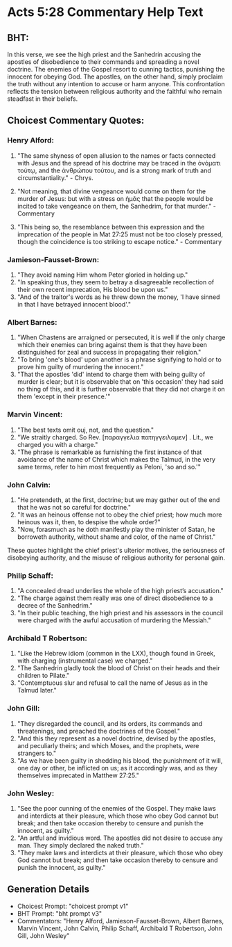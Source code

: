 # Acts 5:28 Commentary Help Text

## BHT:
In this verse, we see the high priest and the Sanhedrin accusing the apostles of disobedience to their commands and spreading a novel doctrine. The enemies of the Gospel resort to cunning tactics, punishing the innocent for obeying God. The apostles, on the other hand, simply proclaim the truth without any intention to accuse or harm anyone. This confrontation reflects the tension between religious authority and the faithful who remain steadfast in their beliefs.

## Choicest Commentary Quotes:
### Henry Alford:
1. "The same shyness of open allusion to the names or facts connected with Jesus and the spread of his doctrine may be traced in the ὀνόματι τούτῳ, and the ἀνθρώπου τούτου, and is a strong mark of truth and circumstantiality." - Chrys.

2. "Not meaning, that divine vengeance would come on them for the murder of Jesus: but with a stress on ἡμᾶς that the people would be incited to take vengeance on them, the Sanhedrim, for that murder." - Commentary

3. "This being so, the resemblance between this expression and the imprecation of the people in Mat 27:25 must not be too closely pressed, though the coincidence is too striking to escape notice." - Commentary

### Jamieson-Fausset-Brown:
1. "They avoid naming Him whom Peter gloried in holding up." 
2. "In speaking thus, they seem to betray a disagreeable recollection of their own recent imprecation, His blood be upon us." 
3. "And of the traitor's words as he threw down the money, 'I have sinned in that I have betrayed innocent blood'."

### Albert Barnes:
1. "When Chastens are arraigned or persecuted, it is well if the only charge which their enemies can bring against them is that they have been distinguished for zeal and success in propagating their religion." 
2. "To bring 'one's blood' upon another is a phrase signifying to hold or to prove him guilty of murdering the innocent." 
3. "That the apostles 'did' intend to charge them with being guilty of murder is clear; but it is observable that on 'this occasion' they had said no thing of this, and it is further observable that they did not charge it on them 'except in their presence.'"

### Marvin Vincent:
1. "The best texts omit ouj, not, and the question."
2. "We straitly charged. So Rev. [παραγγελια πατηγγειλαμεν] . Lit., we charged you with a charge."
3. "The phrase is remarkable as furnishing the first instance of that avoidance of the name of Christ which makes the Talmud, in the very same terms, refer to him most frequently as Peloni, 'so and so.'"

### John Calvin:
1. "He pretendeth, at the first, doctrine; but we may gather out of the end that he was not so careful for doctrine."
2. "It was an heinous offense not to obey the chief priest; how much more heinous was it, then, to despise the whole order?"
3. "Now, forasmuch as he doth manifestly play the minister of Satan, he borroweth authority, without shame and color, of the name of Christ."

These quotes highlight the chief priest's ulterior motives, the seriousness of disobeying authority, and the misuse of religious authority for personal gain.

### Philip Schaff:
1. "A concealed dread underlies the whole of the high priest’s accusation."
2. "The charge against them really was one of direct disobedience to a decree of the Sanhedrim."
3. "In their public teaching, the high priest and his assessors in the council were charged with the awful accusation of murdering the Messiah."

### Archibald T Robertson:
1. "Like the Hebrew idiom (common in the LXX), though found in Greek, with charging (instrumental case) we charged." 
2. "The Sanhedrin gladly took the blood of Christ on their heads and their children to Pilate."
3. "Contemptuous slur and refusal to call the name of Jesus as in the Talmud later."

### John Gill:
1. "They disregarded the council, and its orders, its commands and threatenings, and preached the doctrines of the Gospel."
2. "And this they represent as a novel doctrine, devised by the apostles, and peculiarly theirs; and which Moses, and the prophets, were strangers to."
3. "As we have been guilty in shedding his blood, the punishment of it will, one day or other, be inflicted on us; as it accordingly was, and as they themselves imprecated in Matthew 27:25."

### John Wesley:
1. "See the poor cunning of the enemies of the Gospel. They make laws and interdicts at their pleasure, which those who obey God cannot but break; and then take occasion thereby to censure and punish the innocent, as guilty."
2. "An artful and invidious word. The apostles did not desire to accuse any man. They simply declared the naked truth."
3. "They make laws and interdicts at their pleasure, which those who obey God cannot but break; and then take occasion thereby to censure and punish the innocent, as guilty."


## Generation Details
- Choicest Prompt: "choicest prompt v1"
- BHT Prompt: "bht prompt v3"
- Commentators: "Henry Alford, Jamieson-Fausset-Brown, Albert Barnes, Marvin Vincent, John Calvin, Philip Schaff, Archibald T Robertson, John Gill, John Wesley"
